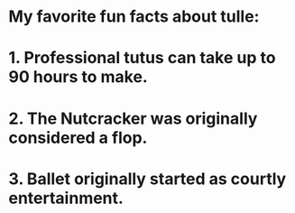 # My favorite fun facts about tulle:

# 1. Professional tutus can take up to 90 hours to make.

# 2. The Nutcracker was originally considered a flop.

# 3. Ballet originally started as courtly entertainment.